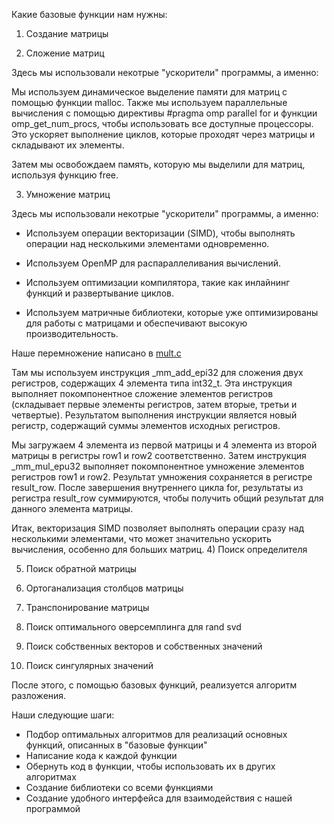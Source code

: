 
Какие базовые функции нам нужны:

1) Создание матрицы

2) Сложение матриц

Здесь мы использовали некотрые "ускорители" программы, а именно:

Мы используем динамическое выделение памяти для матриц с помощью функции malloc. Также мы используем параллельные вычисления с помощью директивы #pragma omp parallel for и функции omp_get_num_procs, чтобы использовать все доступные процессоры. Это ускоряет выполнение циклов, которые проходят через матрицы и складывают их элементы.

Затем мы освобождаем память, которую мы выделили для матриц, используя функцию free.

3) Умножение матриц

Здесь мы использовали некотрые "ускорители" программы, а именно:

- Используем операции векторизации (SIMD), чтобы выполнять операции над несколькими элементами одновременно.

- Используем OpenMP для распараллеливания вычислений.

- Используем оптимизации компилятора, такие как инлайнинг функций и развертывание циклов.

- Используем матричные библиотеки, которые уже оптимизированы для работы с матрицами и обеспечивают высокую производительность.

Наше перемножение написано в [mult.c](https://github.com/t1ps9/liblary_decomposition-matrix_-/blob/main/mult.c)

Там мы используем инструкция _mm_add_epi32 для сложения двух регистров, содержащих 4 элемента типа int32_t. Эта инструкция выполняет покомпонентное сложение элементов регистров (складывает первые элементы регистров, затем вторые, третьи и четвертые). Результатом выполнения инструкции является новый регистр, содержащий суммы элементов исходных регистров.

Мы загружаем 4 элемента из первой матрицы и 4 элемента из второй матрицы в регистры row1 и row2 соответственно. Затем инструкция _mm_mul_epu32 выполняет покомпонентное умножение элементов регистров row1 и row2. Результат умножения сохраняется в регистре result_row. После завершения внутреннего цикла for, результаты из регистра result_row суммируются, чтобы получить общий результат для данного элемента матрицы.

Итак, векторизация SIMD позволяет выполнять операции сразу над несколькими элементами, что может значительно ускорить вычисления, особенно для больших матриц.
4) Поиск определителя

5) Поиск обратной матрицы

6) Ортоганализация столбцов матрицы

7) Транспонирование матрицы

8) Поиск оптимального оверсемплинга для rand svd 

9) Поиск собственных векторов и собственных значений 

10) Поиск сингулярных значений 


После этого, с помощью базовых функций, реализуется алгоритм разложения.

Наши следующие шаги:
- Подбор оптимальных алгоритмов для реализаций основных функций, описанных в "базовые функции"
- Написание кода к каждой функции
- Обернуть код в функции, чтобы использовать их в других алгоритмах
- Создание библиотеки со всеми функциями
- Создание удобного интерфейса для взаимодействия с нашей программой 
